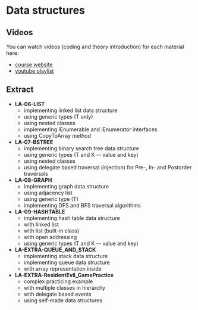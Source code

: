 # Data structures

## Videos
You can watch videos (coding and theory introduction) for each material here:
- [course website](http://users.nik.uni-obuda.hu/siposm/swdd2)
- [youtube playlist](https://www.youtube.com/playlist?list=PLMe4HRx7Jy9by0dkEHPRPVB6mkSZLpOK3)

## Extract
- **LA-06-LIST**
    - implementing linked list data structure
    - using generic types (T only)
    - using nested classes
    - implementing IEnumerable and IEnumerator interfaces
    - using CopyToArray method
- **LA-07-BSTREE**
    - implementing binary search tree data structure
    - using generic types (T and K -- value and key)
    - using nested classes
    - using delegate based traversal (injection) for Pre-, In- and Postorder traversals
- **LA-08-GRAPH**
    - implementing graph data structure
    - using adjacency list
    - using generic type (T)
    - implementing DFS and BFS traversal algorithms
- **LA-09-HASHTABLE**
    - implementing hash table data structure
    - with linked list
    - with list (built-in class)
    - with open addressing
    - using generic types (T and K -- value and key)
- **LA-EXTRA-QUEUE_AND_STACK**
    - implementing stack data structure
    - implementing queue data structure
    - with array representation inside
- **LA-EXTRA-ResidentEvil_GamePractice**
    - complex practicing example
    - with multiple classes in hierarchy
    - with delegate based events
    - using self-made data structures